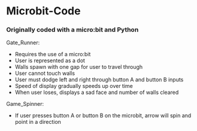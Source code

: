 # Microbit-Code

### Originally coded with a micro:bit and Python

Gate_Runner:
- Requires the use of a micro:bit
- User is represented as a dot
- Walls spawn with one gap for user to travel through
- User cannot touch walls
- User must dodge left and right through button A and button B inputs
- Speed of display gradually speeds up over time
- When user loses, displays a sad face and number of walls cleared

Game_Spinner:
- If user presses button A or button B on the microbit, arrow will spin and point in a direction
